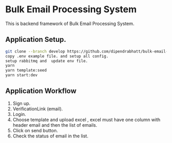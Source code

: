 # Bulk Email Processing System

This is backend framework of Bulk Email Processing System.

## Application Setup.

```bash
git clone --branch develop https://github.com/dipendrabhatt/bulk-email-processor-system-backend
copy .env example file. and setup all config.
setup rabbitmq and  update env file.
yarn 
yarn template:seed
yarn start:dev
```

## Application Workflow

1. Sign up.
2. VerificationLink (email).
3. Login.
4. Choose template and upload excel , excel must have one column with  header email and then the list of emails.
5. Click on send button.
6. Check the status of email in the list.




